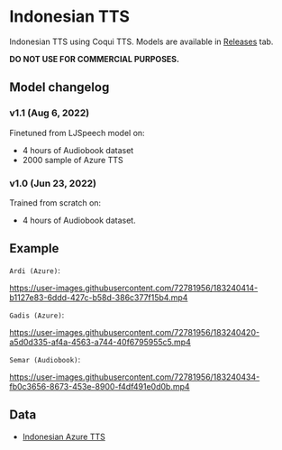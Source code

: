 # Indonesian TTS

Indonesian TTS using Coqui TTS. Models are available in [Releases](https://github.com/Wikidepia/indonesian-tts/releases/) tab.

**DO NOT USE FOR COMMERCIAL PURPOSES.**

## Model changelog

### v1.1 (Aug 6, 2022)

Finetuned from LJSpeech model on:

- 4 hours of Audiobook dataset
- 2000 sample of Azure TTS

### v1.0 (Jun 23, 2022)

Trained from scratch on:

- 4 hours of Audiobook dataset.

## Example

`Ardi (Azure)`:

https://user-images.githubusercontent.com/72781956/183240414-b1127e83-6ddd-427c-b58d-386c377f15b4.mp4

`Gadis (Azure)`:

https://user-images.githubusercontent.com/72781956/183240420-a5d0d335-af4a-4563-a744-40f6795955c5.mp4

`Semar (Audiobook)`:

https://user-images.githubusercontent.com/72781956/183240434-fb0c3656-8673-453e-8900-f4df491e0d0b.mp4

## Data

- [Indonesian Azure TTS](https://depia.wiki/files/azure-tts.tar)
